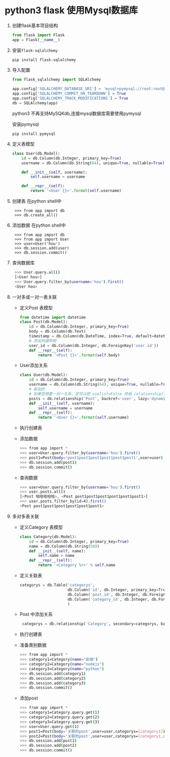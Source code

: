 # python3 flask 使用Mysql数据库

1. 创建flask基本项目结构

    ```python
    from flask import Flask
    app = Flask(__name__)
    ```

2. 安装`flask-sqlalchemy`
    ```commandline
    pip install flask-sqlalchemy
    ```

3. 导入配置
    ```python
    from flask_sqlalchemy import SQLAlchemy
     
    app.config['SQLALCHEMY_DATABASE_URI'] = 'mysql+pymysql://root:root@localhost/hhh'
    app.config['SQLALCHEMY_COMMIT_ON_TEARDOWN'] = True
    app.config['SQLALCHEMY_TRACK_MODIFICATIONS'] = True
    db = SQLAlchemy(app)
    ```
    python3 不再支持MySQKdb,连接mysql数据库需要使用pymysql

    安装pymysql

    `pip install pymysql`

4. 定义表模型
    ```python
    class User(db.Model):
        id = db.Column(db.Integer, primary_key=True)
        username = db.Column(db.String(64), unique=True, nullable=True)
    
        def __init__(self, username):
            self.username = username
    
        def __repr__(self):
            return '<User {}>'.format(self.username)
    ```

5. 创建表
   在python shell中

   ```commandline
    >>> from app import db
    >>> db.create_all()
   ```

6. 添加数据
   在python shell中
   ```commandline
    >>> from app import db
    >>> from app import User
    >>> user=User('hou')
    >>> db.session.add(user)
    >>> db.session.commit()
   ```

7. 查询数据库

   ```bash
    >>> User.query.all()
    [<User hou>]
    >>> User.query.filter_by(username='hou').first()
    <User hou>
   ```

8. 一对多或一对一表关联

   - 定义Post 表模型

     ```python
     from datetime import datetime
     class Post(db.Model):
         id = db.Column(db.Integer, primary_key=True)
         body = db.Column(db.Text)
         timestamp = db.Column(db.DateTime, index=True, default=datetime.utcnow)
         # 添加外键声明
         user_id = db.Column(db.Integer, db.ForeignKey('user.id'))
         def __repr__(self):
             return '<Post {}>'.format(self.body)
     ```

   - User添加关系

     ```python
     class User(db.Model):
         id = db.Column(db.Integer, primary_key=True)
         username = db.Column(db.String(64), unique=True, nullable=True)
         # 新加的
         # 如果您想要一对一关系，您可以把 uselist=False 传给 relationship() 。
         posts = db.relationship('Post', backref='user', lazy='dynamic')
         def __init__(self, username):
             self.username = username
         def __repr__(self):
             return '<User {}>'.format(self.username)
     ```

   - 执行创建表

   - 添加数据

     ```bash
     >>> from app import *
     >>> user=User.query.filter_by(username='hou').first()
     >>> post1=Post(body='post1post1post1post1post1post1',user=user)
     >>> db.session.add(post1)
     >>> db.session.commit()
     ```

   - 查询数据

     ```bash
     >>> user=User.query.filter_by(username='hou').first()
     >>> user.posts.all()
     [<Post 哈哈哈哈哈>, <Post post1post1post1post1post1post1>]
     >>> user.posts.filter_by(id=4).first()
     <Post post1post1post1post1post1post1>
     ```

9. 多对多表关联

   - 定义Category 表模型

     ```python
     class Category(db.Model):
         id = db.Column(db.Integer, primary_key=True)
         name = db.Column(db.String(50))
         def __init__(self, name):
             self.name = name
         def __repr__(self):
             return '<Category %r>' % self.name
     ```

   - 定义关联表

     ```python
     categorys = db.Table('categorys',
                          db.Column('id', db.Integer, primary_key=True),
                          db.Column('post_id', db.Integer, db.ForeignKey('post.id')),
                          db.Column('category_id', db.Integer, db.ForeignKey('category.id'))
                          )
     ```

   - Post 中添加关系

     ```python
      categorys = db.relationship('Category', secondary=categorys, backref=db.backref('posts', lazy='dynamic'))
     ```

   - 执行创建表

   - 准备类别数据

     ```bash
     >>> from app import *
     >>> category1=Category(name="前端")
     >>> category2=Category(name="nodejs")
     >>> category3=Category(name="python")
     >>> db.session.add(category1)
     >>> db.session.add(category2)
     >>> db.session.add(category3)
     >>> db.session.commit()
     ```

   - 添加post

     ```bash
     >>> from app import *
     >>> category1=Category.query.get(1)
     >>> category2=Category.query.get(2)
     >>> category3=Category.query.get(3)
     >>> user=User.query.get(1)
     >>> post1=Post(body='关联的post',user=user,categorys=[category1])
     >>> post2=Post(body='关联的post',user=user,categorys=[category1,category2,category3])
     >>> db.session.add(post1)
     >>> db.session.add(post2)
     >>> db.session.commit()
     ```
